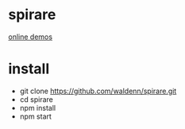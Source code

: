 # spirare

[online demos](http://waldenn.github.io/spirare/app/)

# install

* git clone https://github.com/waldenn/spirare.git 
* cd spirare
* npm install
* npm start
